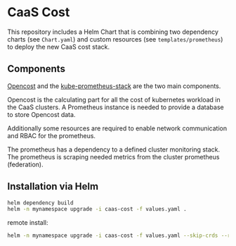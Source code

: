 # CaaS Cost

This repository includes a Helm Chart that is combining two dependency charts (see `Chart.yaml`) and custom resources (see `templates/prometheus`) to deploy the new CaaS cost stack.

## Components

[Opencost](https://www.opencost.io/) and the [kube-prometheus-stack](https://github.com/prometheus-community/helm-charts/tree/main/charts/kube-prometheus-stack) are the two main components.

Opencost is the calculating part for all the cost of kubernetes workload in the CaaS clusters. A Prometheus instance is needed to provide a database to store Opencost data.

Additionally some resources are required to enable network communication and RBAC for the prometheus.

The prometheus has a dependency to a defined cluster monitoring stack. The prometheus is scraping needed metrics from the cluster prometheus (federation).

## Installation via Helm

```bash
helm dependency build
helm -n mynamespace upgrade -i caas-cost -f values.yaml .
```

remote install:

```bash
helm -n mynamespace upgrade -i caas-cost -f values.yaml --skip-crds --repo oci://ghcr.io/caas-team/charts/caas-cost --version 0.1.0
```
